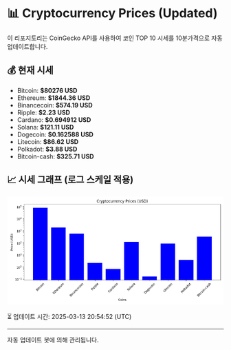 
# 📊 Cryptocurrency Prices (Updated)

이 리포지토리는 CoinGecko API를 사용하여 코인 TOP 10 시세를 10분가격으로 자동 업데이트합니다.

## 💰 현재 시세
- Bitcoin: **$80276 USD**
- Ethereum: **$1844.36 USD**
- Binancecoin: **$574.19 USD**
- Ripple: **$2.23 USD**
- Cardano: **$0.694912 USD**
- Solana: **$121.11 USD**
- Dogecoin: **$0.162588 USD**
- Litecoin: **$86.62 USD**
- Polkadot: **$3.88 USD**
- Bitcoin-cash: **$325.71 USD**

## 📈 시세 그래프 (로그 스케일 적용)
![Crypto Prices](crypto_prices.png)

⏳ 업데이트 시간: 2025-03-13 20:54:52 (UTC)

---
자동 업데이트 봇에 의해 관리됩니다.
